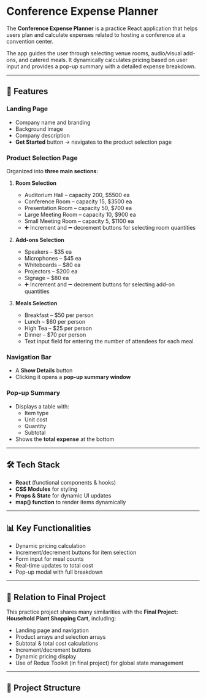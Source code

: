 # Conference Expense Planner

The **Conference Expense Planner** is a practice React application that helps users plan and calculate expenses related to hosting a conference at a convention center.  

The app guides the user through selecting venue rooms, audio/visual add-ons, and catered meals. It dynamically calculates pricing based on user input and provides a pop-up summary with a detailed expense breakdown.  

---

## 🚀 Features

### Landing Page
- Company name and branding  
- Background image  
- Company description  
- **Get Started** button → navigates to the product selection page  

### Product Selection Page
Organized into **three main sections**:

1. **Room Selection**  
   - Auditorium Hall – capacity 200, $5500 ea  
   - Conference Room – capacity 15, $3500 ea  
   - Presentation Room – capacity 50, $700 ea  
   - Large Meeting Room – capacity 10, $900 ea  
   - Small Meeting Room – capacity 5, $1100 ea  
   - ➕ Increment and ➖ decrement buttons for selecting room quantities  

2. **Add-ons Selection**  
   - Speakers – $35 ea  
   - Microphones – $45 ea  
   - Whiteboards – $80 ea  
   - Projectors – $200 ea  
   - Signage – $80 ea  
   - ➕ Increment and ➖ decrement buttons for selecting add-on quantities  

3. **Meals Selection**  
   - Breakfast – $50 per person  
   - Lunch – $60 per person  
   - High Tea – $25 per person  
   - Dinner – $70 per person  
   - Text input field for entering the number of attendees for each meal  

### Navigation Bar
- A **Show Details** button  
- Clicking it opens a **pop-up summary window**  

### Pop-up Summary
- Displays a table with:
  - Item type  
  - Unit cost  
  - Quantity  
  - Subtotal  
- Shows the **total expense** at the bottom  

---

## 🛠️ Tech Stack
- **React** (functional components & hooks)  
- **CSS Modules** for styling  
- **Props & State** for dynamic UI updates  
- **map() function** to render items dynamically  

---

## 📊 Key Functionalities
- Dynamic pricing calculation  
- Increment/decrement buttons for item selection  
- Form input for meal counts  
- Real-time updates to total cost  
- Pop-up modal with full breakdown  

---

## 🔮 Relation to Final Project
This practice project shares many similarities with the **Final Project: Household Plant Shopping Cart**, including:  
- Landing page and navigation  
- Product arrays and selection arrays  
- Subtotal & total cost calculations  
- Increment/decrement buttons  
- Dynamic pricing display  
- Use of Redux Toolkit (in final project) for global state management  

---

## 📂 Project Structure
